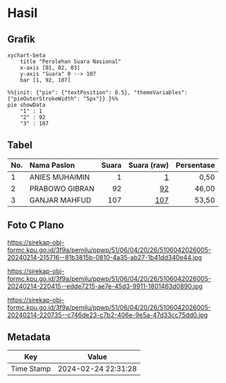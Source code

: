 # Hasil

## Grafik

```mermaid
xychart-beta
    title "Perolehan Suara Nasional"
    x-axis [01, 02, 03]
    y-axis "Suara" 0 --> 107
    bar [1, 92, 107]
```

```mermaid
%%{init: {"pie": {"textPosition": 0.5}, "themeVariables": {"pieOuterStrokeWidth": "5px"}} }%%
pie showData
    "1" : 1
    "2" : 92
    "3" : 107
```

## Tabel

| No. | Nama Paslon    | Suara | Suara (raw) | Persentase |
|:--- |:-------------- | -----:| -----------:| ----------:|
| 1   | ANIES MUHAIMIN | 1     | [1][p-1]    | 0,50       |
| 2   | PRABOWO GIBRAN | 92    | [92][p-2]   | 46,00      |
| 3   | GANJAR MAHFUD  | 107   | [107][p-3]  | 53,50      |


[p-1]: https://github.com/gigit-pemilu/pemilu-2024/blob/main/pilpres/hitung-suara/sub/51-bali/sub/06-bangli/sub/04-kintamani/sub/2026-batur-selatan/sub/005-tps/sub/paslon-1.txt
[p-2]: https://github.com/gigit-pemilu/pemilu-2024/blob/main/pilpres/hitung-suara/sub/51-bali/sub/06-bangli/sub/04-kintamani/sub/2026-batur-selatan/sub/005-tps/sub/paslon-2.txt
[p-3]: https://github.com/gigit-pemilu/pemilu-2024/blob/main/pilpres/hitung-suara/sub/51-bali/sub/06-bangli/sub/04-kintamani/sub/2026-batur-selatan/sub/005-tps/sub/paslon-3.txt

## Foto C Plano

https://sirekap-obj-formc.kpu.go.id/3f9a/pemilu/ppwp/51/06/04/20/26/5106042026005-20240214-215716--81b3815b-0810-4a35-ab27-1b41dd340e44.jpg

https://sirekap-obj-formc.kpu.go.id/3f9a/pemilu/ppwp/51/06/04/20/26/5106042026005-20240214-220415--edde7215-ae7e-45d3-9911-1801463d0890.jpg

https://sirekap-obj-formc.kpu.go.id/3f9a/pemilu/ppwp/51/06/04/20/26/5106042026005-20240214-220735--c746de23-c7b2-406e-9e5a-47d33cc75dd0.jpg


## Metadata

| Key        | Value               |
| ---------- | ------------------- |
| Time Stamp | 2024-02-24 22:31:28 |




